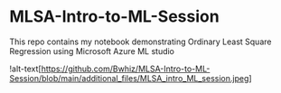 # MLSA-Intro-to-ML-Session
This repo contains my notebook demonstrating Ordinary Least Square Regression using Microsoft Azure ML studio

!alt-text[https://github.com/Bwhiz/MLSA-Intro-to-ML-Session/blob/main/additional_files/MLSA_intro_ML_session.jpeg]
